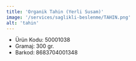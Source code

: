 ```yaml
---
title: 'Organik Tahin (Yerli Susam)'
image: '/services/saglikli-beslenme/TAHIN.png'
alt: 'tahin'
---
```


* Ürün Kodu: 50001038 
* Gramaj: 300 gr. 
* Barkod: 8683704001348